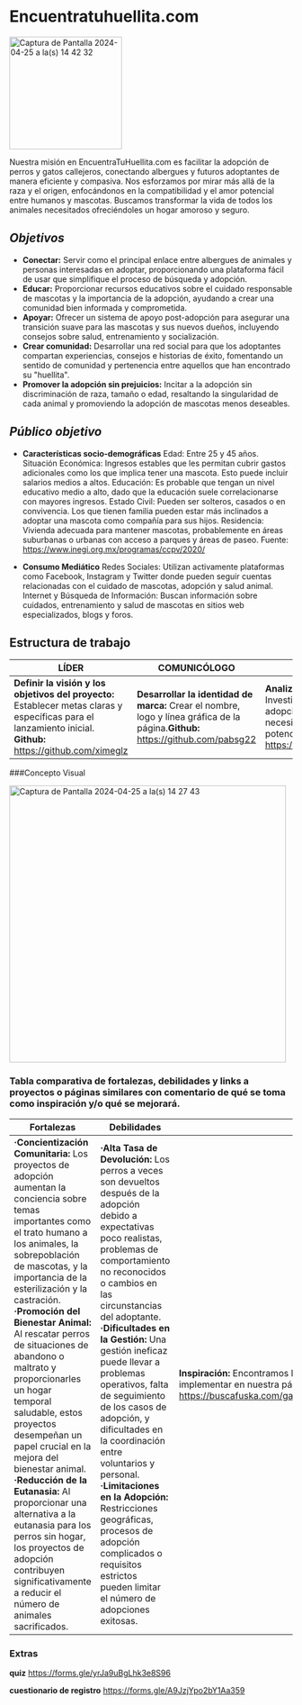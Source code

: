 # Encuentratuhuellita.com
<img width="200" alt="Captura de Pantalla 2024-04-25 a la(s) 14 42 32" src="https://github.com/andyvillarrealg/WebAdopci-n/assets/159186356/7cd10c8a-7c07-4615-977d-bcb8d473a703">

Nuestra misión en EncuentraTuHuellita.com es facilitar la adopción de perros y gatos callejeros, conectando albergues y futuros adoptantes de manera eficiente y compasiva. Nos esforzamos por mirar más allá de la raza y el origen, enfocándonos en la compatibilidad y el amor potencial entre humanos y mascotas. Buscamos transformar la vida de todos los animales necesitados ofreciéndoles un hogar amoroso y seguro.


## *Objetivos*
- **Conectar:** Servir como el principal enlace entre albergues de animales y personas interesadas en adoptar, proporcionando una plataforma fácil de usar que simplifique el proceso de búsqueda y adopción.
- **Educar:** Proporcionar recursos educativos sobre el cuidado responsable de mascotas y la importancia de la adopción, ayudando a crear una comunidad bien informada y comprometida.
- **Apoyar:** Ofrecer un sistema de apoyo post-adopción para asegurar una transición suave para las mascotas y sus nuevos dueños, incluyendo consejos sobre salud, entrenamiento y socialización.
- **Crear comunidad:** Desarrollar una red social para que los adoptantes compartan experiencias, consejos e historias de éxito, fomentando un sentido de comunidad y pertenencia entre aquellos que han encontrado su "huellita".
- **Promover la adopción sin prejuicios:** Incitar a la adopción sin discriminación de raza, tamaño o edad, resaltando la singularidad de cada animal y promoviendo la adopción de mascotas menos deseables.

## *Público objetivo* 

- **Características socio-demográficas**
Edad: Entre 25 y 45 años.
Situación Económica: Ingresos estables que les permitan cubrir gastos adicionales como los que implica tener una mascota. Esto puede incluir salarios medios a altos.
Educación: Es probable que tengan un nivel educativo medio a alto, dado que la educación suele correlacionarse con mayores ingresos.
Estado Civil: Pueden ser solteros, casados o en convivencia. Los que tienen familia pueden estar más inclinados a adoptar una mascota como compañía para sus hijos.
Residencia: Vivienda adecuada para mantener mascotas, probablemente en áreas suburbanas o urbanas con acceso a parques y áreas de paseo.
Fuente: https://www.inegi.org.mx/programas/ccpv/2020/

- **Consumo Mediático**
Redes Sociales: Utilizan activamente plataformas como Facebook, Instagram y Twitter donde pueden seguir cuentas relacionadas con el cuidado de mascotas, adopción y salud animal.
Internet y Búsqueda de Información: Buscan información sobre cuidados, entrenamiento y salud de mascotas en sitios web especializados, blogs y foros.


## Estructura de trabajo 

|LÍDER                  |COMUNICÓLOGO  |INVESTIGADORA| TECNÓLOGO |
|-----------------------|-------------------|-------------|-------|
|**Definir la visión y los objetivos del proyecto:** Establecer metas claras y específicas para el  lanzamiento inicial. **Github:** https://github.com/ximeglz|**Desarrollar la identidad de marca:** Crear el nombre, logo y línea gráfica de la página.**Github:** https://github.com/pabsg22|**Analizar el mercado objetivo:** Investigar el mercado de adopción de mascotas y las necesidades de los usuarios potenciales. **Github:** https://github.com/andyvillarrealg|**Desarrollo del sitio web:** Configurar el hosting, seleccionar y personalizar la plantilla o desarrollar el diseño desde cero.**Github:** https://github.com/Gat021|

###Concepto Visual

<img width="492" alt="Captura de Pantalla 2024-04-25 a la(s) 14 27 43" src="https://github.com/andyvillarrealg/WebAdopci-n/assets/159186356/2c3c92f8-67be-4b4c-a977-ff4d8a6e7781">




### Tabla comparativa de fortalezas, debilidades y links a proyectos o páginas similares con comentario de qué se toma como inspiración y/o qué se mejorará. 




| Fortalezas | Debilidades | Proyectos similares |
|------------|-------------|---------------------|
|**·Concientización Comunitaria:** Los proyectos de adopción aumentan la conciencia sobre temas importantes como el trato humano a los animales, la sobrepoblación de mascotas, y la importancia de la esterilización y la castración. **·Promoción del Bienestar Animal:** Al rescatar perros de situaciones de abandono o maltrato y proporcionarles un hogar temporal saludable, estos proyectos desempeñan un papel crucial en la mejora del bienestar animal. **·Reducción de la Eutanasia:** Al proporcionar una alternativa a la eutanasia para los perros sin hogar, los proyectos de adopción contribuyen significativamente a reducir el número de animales sacrificados. | **·Alta Tasa de Devolución:** Los perros a veces son devueltos después de la adopción debido a expectativas poco realistas, problemas de comportamiento no reconocidos o cambios en las circunstancias del adoptante. **·Dificultades en la Gestión:** Una gestión ineficaz puede llevar a problemas operativos, falta de seguimiento de los casos de adopción, y dificultades en la coordinación entre voluntarios y personal. **·Limitaciones en la Adopción:** Restricciones geográficas, procesos de adopción complicados o requisitos estrictos pueden limitar el número de adopciones exitosas.| **Inspiración:** Encontramos la inspiración de estas paginas por el espíritu de adopción que promueven. Tienen una estética divertida y tierna la cual intentamos implementar en nuestra página.https://www.casaheim.org/  https://www.pedigreeadoptame.mx/ -https://www.petco.com.mx/adopcion https://buscafuska.com/gad_source=1&gclid=Cj0KCQjw_qexBhCoARIsAFgBlevvD8kPOvXcHmSr4b0T7Yd1mWSq8NbP_mhnVM_YwEf27gmPy6saAvf9EALw_wcB |


 
### Extras

**quiz** https://forms.gle/yrJa9uBgLhk3e8S96



**cuestionario de registro** https://forms.gle/A9JzjYpo2bY1Aa359




 

 
